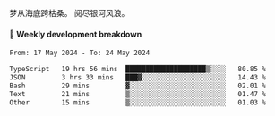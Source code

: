 梦从海底跨枯桑。
阅尽银河风浪。


#### 📝 Weekly development breakdown

<!--START_SECTION:waka-->

```txt
From: 17 May 2024 - To: 24 May 2024

TypeScript   19 hrs 56 mins  ████████████████████▒░░░░   80.85 %
JSON         3 hrs 33 mins   ███▓░░░░░░░░░░░░░░░░░░░░░   14.43 %
Bash         29 mins         ▓░░░░░░░░░░░░░░░░░░░░░░░░   02.01 %
Text         21 mins         ▒░░░░░░░░░░░░░░░░░░░░░░░░   01.47 %
Other        15 mins         ▒░░░░░░░░░░░░░░░░░░░░░░░░   01.03 %
```

<!--END_SECTION:waka-->



